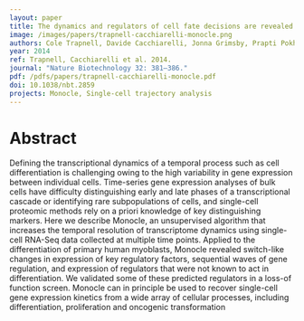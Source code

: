```yaml
---
layout: paper
title: The dynamics and regulators of cell fate decisions are revealed by pseudotemporal ordering of single cells
image: /images/papers/trapnell-cacchiarelli-monocle.png
authors: Cole Trapnell, Davide Cacchiarelli, Jonna Grimsby, Prapti Pokharel, Shuqiang Li, Michael Morse, Niall J. Lennon, Kenneth J. Livak, Tarjei S. Mikkelsen, John L. Rinn.
year: 2014
ref: Trapnell, Cacchiarelli et al. 2014.
journal: "Nature Biotechnology 32: 381–386."
pdf: /pdfs/papers/trapnell-cacchiarelli-monocle.pdf
doi: 10.1038/nbt.2859
projects: Monocle, Single-cell trajectory analysis
---
```


# Abstract

Defining the transcriptional dynamics of a temporal process such as cell differentiation is challenging owing to the high variability in gene expression between
individual cells. Time-series gene expression analyses of bulk cells have difficulty distinguishing early and late phases of a transcriptional cascade or
identifying rare subpopulations of cells, and single-cell proteomic methods rely on a priori knowledge of key distinguishing markers. Here we describe Monocle,
an unsupervised algorithm that increases the temporal resolution of transcriptome dynamics using single-cell RNA-Seq data collected at multiple time points.
Applied to the differentiation of primary human myoblasts, Monocle revealed switch-like changes in expression of key regulatory factors, sequential waves of
gene regulation, and expression of regulators that were not known to act in differentiation. We validated some of these predicted regulators in a loss-of
function screen. Monocle can in principle be used to recover single-cell gene expression kinetics from a wide array of cellular processes, including
differentiation, proliferation and oncogenic transformation
